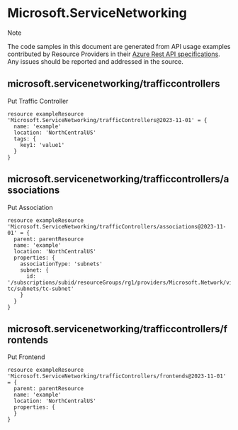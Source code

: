 # Microsoft.ServiceNetworking
  
> [!NOTE]
> The code samples in this document are generated from API usage examples contributed by Resource Providers in their [Azure Rest API specifications](https://github.com/Azure/azure-rest-api-specs). Any issues should be reported and addressed in the source.


## microsoft.servicenetworking/trafficcontrollers

Put Traffic Controller
```bicep
resource exampleResource 'Microsoft.ServiceNetworking/trafficControllers@2023-11-01' = {
  name: 'example'
  location: 'NorthCentralUS'
  tags: {
    key1: 'value1'
  }
}
```

## microsoft.servicenetworking/trafficcontrollers/associations

Put Association
```bicep
resource exampleResource 'Microsoft.ServiceNetworking/trafficControllers/associations@2023-11-01' = {
  parent: parentResource 
  name: 'example'
  location: 'NorthCentralUS'
  properties: {
    associationType: 'subnets'
    subnet: {
      id: '/subscriptions/subid/resourceGroups/rg1/providers/Microsoft.Network/virtualNetworks/vnet-tc/subnets/tc-subnet'
    }
  }
}
```

## microsoft.servicenetworking/trafficcontrollers/frontends

Put Frontend
```bicep
resource exampleResource 'Microsoft.ServiceNetworking/trafficControllers/frontends@2023-11-01' = {
  parent: parentResource 
  name: 'example'
  location: 'NorthCentralUS'
  properties: {
  }
}
```
